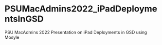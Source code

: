 # PSUMacAdmins2022_iPadDeploymentsInGSD
 PSU MacAdmins 2022 Presentation on iPad Deployments in GSD using Mosyle
